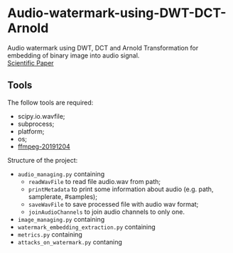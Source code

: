 # Audio-watermark-using-DWT-DCT-Arnold
Audio watermark using DWT, DCT and Arnold Transformation for embedding of binary image into audio signal.  
[Scientific Paper](https://ieeexplore.ieee.org/abstract/document/7150750)

## Tools
The follow tools are required:  
- scipy.io.wavfile;  
- subprocess;
- platform;
- os;
- [ffmpeg-20191204](https://ffmpeg.zeranoe.com/builds/)

Structure of the project:  
- `audio_managing.py` containing  
	- `readWavFile` to read file audio.wav from path;
	- `printMetadata` to print some information about audio (e.g. path, samplerate, #samples);
	- `saveWavFile` to save processed file with audio wav format;
	- `joinAudioChannels` to join audio channels to only one.
- `image_managing.py` containing  
- `watermark_embedding_extraction.py` containing
- `metrics.py` containing
- `attacks_on_watermark.py` contaning
